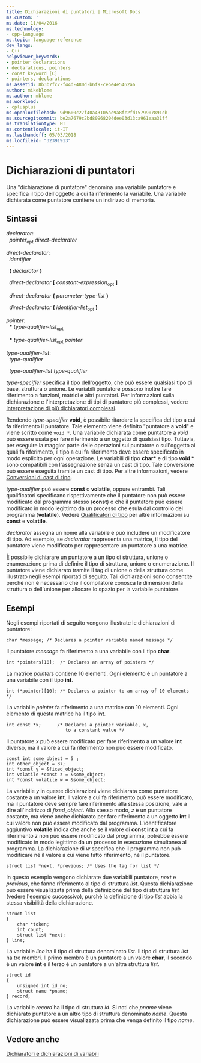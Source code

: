 ```yaml
---
title: Dichiarazioni di puntatori | Microsoft Docs
ms.custom: ''
ms.date: 11/04/2016
ms.technology:
- cpp-language
ms.topic: language-reference
dev_langs:
- C++
helpviewer_keywords:
- pointer declarations
- declarations, pointers
- const keyword [C]
- pointers, declarations
ms.assetid: 8b3b7fc7-f44d-480d-b6f9-cebe4e5462a6
author: mikeblome
ms.author: mblome
ms.workload:
- cplusplus
ms.openlocfilehash: 9d9600c27f40a43105ae9a8fc2fd1579907891cb
ms.sourcegitcommit: be2a7679c2bd80968204dee03d13ca961eaa31ff
ms.translationtype: HT
ms.contentlocale: it-IT
ms.lasthandoff: 05/03/2018
ms.locfileid: "32391913"
---
```

# <a name="pointer-declarations"></a>Dichiarazioni di puntatori
Una "dichiarazione di puntatore" denomina una variabile puntatore e specifica il tipo dell'oggetto a cui fa riferimento la variabile. Una variabile dichiarata come puntatore contiene un indirizzo di memoria.  
  
## <a name="syntax"></a>Sintassi  
 *declarator*:  
 &nbsp;&nbsp;*pointer*<sub>opt</sub> *direct-declarator*  
  
 *direct-declarator*:  
 &nbsp;&nbsp;*identifier*  
  
 &nbsp;&nbsp;**(** *declarator* **)**  
  
 &nbsp;&nbsp;*direct-declarator* **[** *constant-expression*<sub>opt</sub> **]**  
  
 &nbsp;&nbsp;*direct-declarator* **(** *parameter-type-list* **)**  
  
 &nbsp;&nbsp;*direct-declarator* **(** *identifier-list*<sub>opt</sub> **)**  
  
 *pointer*:  
 &nbsp;&nbsp;**\*** *type-qualifier-list*<sub>opt</sub>  
  
 &nbsp;&nbsp;**\*** *type-qualifier-list*<sub>opt</sub> *pointer*  
  
 *type-qualifier-list*:  
 &nbsp;&nbsp;*type-qualifier*  
  
 &nbsp;&nbsp;*type-qualifier-list* *type-qualifier*  
  
 *type-specifier* specifica il tipo dell'oggetto, che può essere qualsiasi tipo di base, struttura o unione. Le variabili puntatore possono inoltre fare riferimento a funzioni, matrici e altri puntatori. Per informazioni sulla dichiarazione e l'interpretazione di tipi di puntatore più complessi, vedere [Interpretazione di più dichiaratori complessi](../c-language/interpreting-more-complex-declarators.md).  
  
 Rendendo *type-specifier* **void**, è possibile ritardare la specifica del tipo a cui fa riferimento il puntatore. Tale elemento viene definito "puntatore a **void**" e viene scritto come `void *`. Una variabile dichiarata come puntatore a *void* può essere usata per fare riferimento a un oggetto di qualsiasi tipo. Tuttavia, per eseguire la maggior parte delle operazioni sul puntatore o sull'oggetto ai quali fa riferimento, il tipo a cui fa riferimento deve essere specificato in modo esplicito per ogni operazione. Le variabili di tipo **char\*** e di tipo **void \*** sono compatibili con l'assegnazione senza un cast di tipo. Tale conversione può essere eseguita tramite un cast di tipo. Per altre informazioni, vedere [Conversioni di cast di tipo](../c-language/type-cast-conversions.md).  
  
 *type-qualifier* può essere **const** o **volatile**, oppure entrambi. Tali qualificatori specificano rispettivamente che il puntatore non può essere modificato dal programma stesso (**const**) o che il puntatore può essere modificato in modo legittimo da un processo che esula dal controllo del programma (**volatile**). Vedere [Qualificatori di tipo](../c-language/type-qualifiers.md) per altre informazioni su **const** e **volatile**.  
  
 *declarator* assegna un nome alla variabile e può includere un modificatore di tipo. Ad esempio, se *declarator* rappresenta una matrice, il tipo del puntatore viene modificato per rappresentare un puntatore a una matrice.  
  
 È possibile dichiarare un puntatore a un tipo di struttura, unione o enumerazione prima di definire il tipo di struttura, unione o enumerazione. Il puntatore viene dichiarato tramite il tag di unione o della struttura come illustrato negli esempi riportati di seguito. Tali dichiarazioni sono consentite perché non è necessario che il compilatore conosca le dimensioni della struttura o dell'unione per allocare lo spazio per la variabile puntatore.  
  
## <a name="examples"></a>Esempi  
 Negli esempi riportati di seguito vengono illustrate le dichiarazioni di puntatore:  
  
```  
char *message; /* Declares a pointer variable named message */  
```  
  
 Il puntatore *message* fa riferimento a una variabile con il tipo **char**.  
  
```  
int *pointers[10];  /* Declares an array of pointers */  
```  
  
 La matrice *pointers* contiene 10 elementi. Ogni elemento è un puntatore a una variabile con il tipo **int**.  
  
```  
int (*pointer)[10]; /* Declares a pointer to an array of 10 elements */  
```  
  
 La variabile *pointer* fa riferimento a una matrice con 10 elementi. Ogni elemento di questa matrice ha il tipo **int**.  
  
```  
int const *x;      /* Declares a pointer variable, x,  
                      to a constant value */   
```  
  
 Il puntatore *x* può essere modificato per fare riferimento a un valore **int** diverso, ma il valore a cui fa riferimento non può essere modificato.  
  
```  
const int some_object = 5 ;  
int other_object = 37;  
int *const y = &fixed_object;  
int volatile *const z = &some_object;  
int *const volatile w = &some_object;  
```  
  
 La variabile *y* in queste dichiarazioni viene dichiarata come puntatore costante a un valore **int**. Il valore a cui fa riferimento può essere modificato, ma il puntatore deve sempre fare riferimento alla stessa posizione, vale a dire all'indirizzo di *fixed_object*. Allo stesso modo, *z* è un puntatore costante, ma viene anche dichiarato per fare riferimento a un oggetto **int** il cui valore non può essere modificato dal programma. L'identificatore aggiuntivo **volatile** indica che anche se il valore di **const int** a cui fa riferimento *z* non può essere modificato dal programma, potrebbe essere modificato in modo legittimo da un processo in esecuzione simultanea al programma. La dichiarazione di *w* specifica che il programma non può modificare né il valore a cui viene fatto riferimento, né il puntatore.  
  
```  
struct list *next, *previous; /* Uses the tag for list */  
```  
  
 In questo esempio vengono dichiarate due variabili puntatore, *next* e *previous*, che fanno riferimento al tipo di struttura *list*. Questa dichiarazione può essere visualizzata prima della definizione del tipo di struttura *list* (vedere l'esempio successivo), purché la definizione di tipo *list* abbia la stessa visibilità della dichiarazione.  
  
```  
struct list   
{  
    char *token;  
    int count;  
    struct list *next;  
} line;  
```  
  
 La variabile *line* ha il tipo di struttura denominato *list*. Il tipo di struttura *list* ha tre membri. Il primo membro è un puntatore a un valore **char**, il secondo è un valore **int** e il terzo è un puntatore a un'altra struttura *list*.  
  
```  
struct id   
{  
    unsigned int id_no;  
    struct name *pname;  
} record;  
```  
  
 La variabile *record* ha il tipo di struttura *id*. Si noti che *pname* viene dichiarato puntatore a un altro tipo di struttura denominato *name*. Questa dichiarazione può essere visualizzata prima che venga definito il tipo *name*.  
  
## <a name="see-also"></a>Vedere anche  
 [Dichiaratori e dichiarazioni di variabili](../c-language/declarators-and-variable-declarations.md)